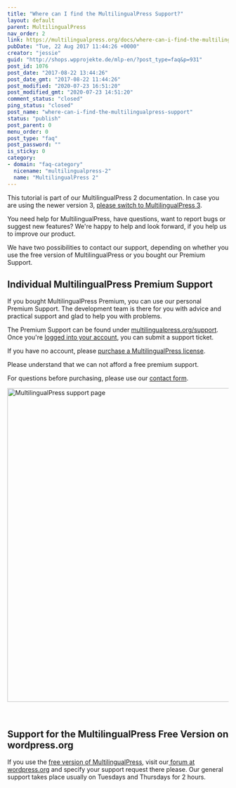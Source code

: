 ```yaml
---
title: "Where can I find the MultilingualPress Support?"
layout: default
parent: MultilingualPress
nav_order: 2
link: https://multilingualpress.org/docs/where-can-i-find-the-multilingualpress-support/
pubDate: "Tue, 22 Aug 2017 11:44:26 +0000"
creator: "jessie"
guid: "http://shops.wpprojekte.de/mlp-en/?post_type=faq&p=931"
post_id: 1076
post_date: "2017-08-22 13:44:26"
post_date_gmt: "2017-08-22 11:44:26"
post_modified: "2020-07-23 16:51:20"
post_modified_gmt: "2020-07-23 14:51:20"
comment_status: "closed"
ping_status: "closed"
post_name: "where-can-i-find-the-multilingualpress-support"
status: "publish"
post_parent: 0
menu_order: 0
post_type: "faq"
post_password: ""
is_sticky: 0
category:
- domain: "faq-category"
  nicename: "multilingualpress-2"
  name: "MultilingualPress 2"
---
```


<p class="callout-blue">This tutorial is part of our MultilingualPress 2 documentation. In case you are using the newer version 3, <a href="https://multilingualpress.org/docs-category/multilingualpress-3/">please switch to MultilingualPress 3</a>.</p>
You need help for MultilingualPress, have questions, want to report bugs or suggest new features? We're happy to help and look forward, if you help us to improve our product.

We have two possibilities to contact our support, depending on whether you use the free version of MultilingualPress or you bought our Premium Support.

<h2>Individual MultilingualPress Premium Support</h2>
If you bought MultilingualPress Premium, you can use our personal Premium Support. The development team is there for you with advice and practical support and glad to help you with problems.

The Premium Support can be found under <a href="https://multilingualpress.org/support">multilingualpress.org/support</a>. Once you're <a href="https://multilingualpress.org/my-account">logged into your account</a>, you can submit a support ticket.

If you have no account, please <a href="https://multilingualpress.org/#buy">purchase a MultilingualPress license</a>.

Please understand that we can not afford a free premium support.

For questions before purchasing, please use our <a href="https://multilingualpress.org/contact">contact form</a>.

<a href="https://multilingualpress.org/wp-content/uploads/sites/12/2017/08/Where-can-I-find-MultilingualPress-Support.png"><img class="size-full wp-image-1104 aligncenter" src="https://multilingualpress.org/wp-content/uploads/sites/12/2017/08/Where-can-I-find-MultilingualPress-Support.png" alt="MultilingualPress support page" width="1000" height="713" /></a>

&nbsp;
<h2>Support for the MultilingualPress Free Version on wordpress.org</h2>
If you use the <a href="https://wordpress.org/plugins/multilingual-press/">free version of MultilingualPress</a>, visit our<a href="https://wordpress.org/support/plugin/multilingual-press"> forum at wordpress.org</a> and specify your support request there please. Our general support takes place usually on Tuesdays and Thursdays for 2 hours.

